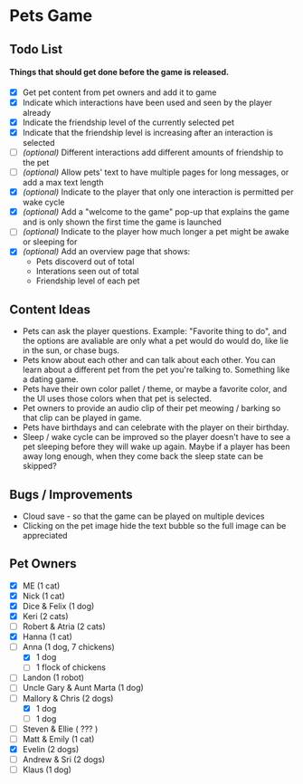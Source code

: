 # Pets Game

## Todo List

#### Things that should get done before the game is released.

- [X] Get pet content from pet owners and add it to game
- [X] Indicate which interactions have been used and seen by the player already
- [X] Indicate the friendship level of the currently selected pet
- [X] Indicate that the friendship level is increasing after an interaction is selected
- [ ] _(optional)_ Different interactions add different amounts of friendship to the pet
- [ ] _(optional)_ Allow pets' text to have multiple pages for long messages, or add a max text length
- [X] _(optional)_ Indicate to the player that only one interaction is permitted per wake cycle
- [X] _(optional)_ Add a "welcome to the game" pop-up that explains the game and is only shown the first time the game is launched
- [ ] _(optional)_ Indicate to the player how much longer a pet might be awake or sleeping for
- [X] _(optional)_ Add an overview page that shows:
    - Pets discoverd out of total
    - Interations seen out of total
    - Friendship level of each pet

## Content Ideas

- Pets can ask the player questions. Example: "Favorite thing to do", and the options are avaliable are only what a pet would do would do, like lie in the sun, or chase bugs.
- Pets know about each other and can talk about each other. You can learn about a different pet from the pet you're talking to. Something like a dating game.
- Pets have their own color pallet / theme, or maybe a favorite color, and the UI uses those colors when that pet is selected.
- Pet owners to provide an audio clip of their pet meowing / barking so that clip can be played in game.
- Pets have birthdays and can celebrate with the player on their birthday.
- Sleep / wake cycle can be improved so the player doesn't have to see a pet sleeping before they will wake up again. Maybe if a player has been away long enough, when they come back the sleep state can be skipped?

## Bugs / Improvements

- Cloud save - so that the game can be played on multiple devices
- Clicking on the pet image hide the text bubble so the full image can be appreciated

## Pet Owners

- [X] ME (1 cat)
- [X] Nick (1 cat)
- [X] Dice & Felix (1 dog)
- [X] Keri (2 cats)
- [ ] Robert & Atria (2 cats)
- [X] Hanna (1 cat)
- [ ] Anna (1 dog, 7 chickens)
    - [X] 1 dog
    - [ ] 1 flock of chickens
- [ ] Landon (1 robot)
- [ ] Uncle Gary & Aunt Marta (1 dog)
- [ ] Mallory & Chris (2 dogs)
    - [X] 1 dog
    - [ ] 1 dog
- [ ] Steven & Ellie ( ??? )
- [ ] Matt & Emily (1 cat)
- [X] Evelin (2 dogs)
- [ ] Andrew & Sri (2 dogs)
- [ ] Klaus (1 dog)
